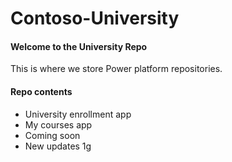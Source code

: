 # Contoso-University

#### Welcome to the University Repo
This is where we store Power platform repositories.

#### Repo contents
- University enrollment app
- My courses app
- Coming soon
- New updates 1g